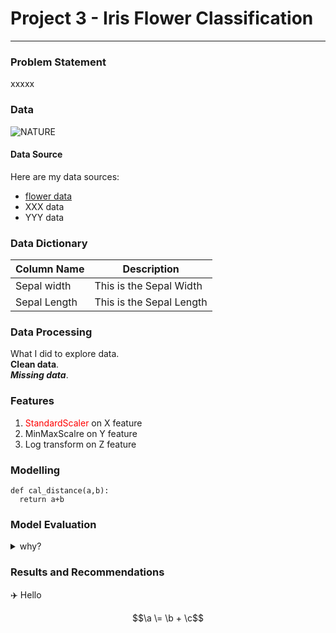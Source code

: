 # Project 3 - Iris Flower Classification

---

### Problem Statement

xxxxx

### Data
![NATURE](https://user-images.githubusercontent.com/11305696/127727994-d3543f86-3639-4a0b-a792-ef9ed04a5525.jpg)

#### Data Source
Here are my data sources:  
* [flower data](https://www.bbc.co.uk)
* XXX data
* YYY data


### Data Dictionary

| Column Name | Description |
|-|-|
| Sepal width | This is the Sepal Width |
| Sepal Length | This is the Sepal Length |


### Data Processing

What I did to explore data.  
**Clean data**.<br>
***Missing data***.    

### Features
1. <span style="color:red">StandardScaler</span> on X feature
2. MinMaxScalre on Y feature
3. Log transform on Z feature

### Modelling
```
def cal_distance(a,b):
  return a+b
```

### Model Evaluation

<details>
  <summary>why?</summary>
  Details are here!
  </details>

### Results and Recommendations
✈️ Hello  

$$\a \= \b + \c$$

